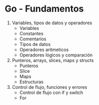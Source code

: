 # Go - Fundamentos

1. Variables, tipos de datos y operadores
    - Variables
    - Constantes
    - Comentarios
    - Tipos de datos
    - Operadores aritmeticos
    - Operadores lógicos y comparación
2. Punteros, arrays, slices, maps y structs
    - Punteros
    - Slice
    - Maps
    - Estructuras
3. Control de flujo, funciones y errores
    - Control de flujo con if y switch
    - For